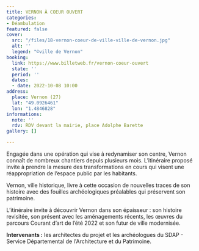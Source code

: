 ```yaml
---
title: VERNON À COEUR OUVERT
categories:
- Déambulation
featured: false
cover:
  src: "/files/18-vernon-coeur-de-ville-ville-de-vernon.jpg"
  alt: ''
  legend: "©ville de Vernon"
booking:
  link: https://www.billetweb.fr/vernon-coeur-ouvert
  state: ''
  period: ''
  dates:
  - date: 2022-10-08 10:00
address:
  place: Vernon (27)
  lat: "49.0926461"
  lon: "1.4846828"
informations:
  note: ''
  rdv: RDV devant la mairie, place Adolphe Barette
gallery: []

---
```

Engagée dans une opération qui vise à redynamiser son centre, Vernon connaît de nombreux chantiers depuis plusieurs mois. L’itinéraire proposé invite à prendre la mesure des transformations en cours qui visent une réappropriation de l’espace public par les habitants.

Vernon, ville historique, livre à cette occasion de nouvelles traces de son histoire avec des fouilles archéologiques préalables qui préservent son patrimoine.

L’itinéraire invite à découvrir Vernon dans son épaisseur : son histoire revisitée, son présent avec les aménagements récents, les œuvres du parcours Courant d’art de l’été 2022 et son futur de ville modernisée.

**Intervenants :** les architectes du projet et les archéologues du SDAP - Service Départemental de l'Architecture et du Patrimoine.